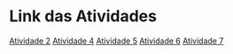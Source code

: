 <!DOCTYPE html>
<html lang="en">
<head>
    <meta charset="UTF-8">
    <meta http-equiv="X-UA-Compatible" content="IE=edge">
    <meta name="viewport" content="width=device-width, initial-scale=1.0">
    <title>DW1A3</title>
</head>
<body>
    <h1>Link das Atividades</h1>
    <a href="Atividades/A2/Resume.drawio.png">Atividade 2</a>
    <a href="Atividades/A4/index.html">Atividade 4<a>
    <a href="Atividades/A5/resulocoes.html">Atividade 5</a>
    <a href="Atividades/A6/index.html">Atividade 6</a>
    <a href="Atividades/A7">Atividade 7</a>
</body>
</html>
